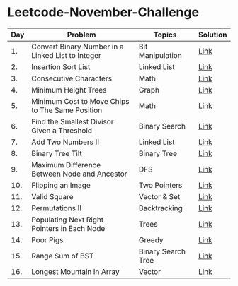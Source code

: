 # Leetcode-November-Challenge
<!-- Tables -->
|Day| Problem     |Topics   |Solution|
|---|-------------|---------|--------|
|1.|Convert Binary Number in a Linked List to Integer|Bit Manipulation|[Link](https://leetcode.com/explore/featured/card/november-leetcoding-challenge/564/week-1-november-1st-november-7th/3516/)|
|2.|Insertion Sort List|Linked List|[Link](https://leetcode.com/explore/challenge/card/november-leetcoding-challenge/564/week-1-november-1st-november-7th/3517/)|
|3.|Consecutive Characters|Math|[Link](https://leetcode.com/explore/challenge/card/november-leetcoding-challenge/564/week-1-november-1st-november-7th/3518/)|
|4.|Minimum Height Trees|Graph|[Link](https://leetcode.com/explore/challenge/card/november-leetcoding-challenge/564/week-1-november-1st-november-7th/3519/)|
|5.|Minimum Cost to Move Chips to The Same Position|Math|[Link](https://leetcode.com/explore/challenge/card/november-leetcoding-challenge/564/week-1-november-1st-november-7th/3520/)|
|6.|Find the Smallest Divisor Given a Threshold|Binary Search|[Link](https://leetcode.com/explore/challenge/card/november-leetcoding-challenge/564/week-1-november-1st-november-7th/3521/)|
|7.|Add Two Numbers II|Linked List|[Link](https://leetcode.com/explore/challenge/card/november-leetcoding-challenge/564/week-1-november-1st-november-7th/3522/)|
|8.|Binary Tree Tilt|Binary Tree|[Link](https://leetcode.com/explore/challenge/card/november-leetcoding-challenge/565/week-2-november-8th-november-14th/3524/)|
|9.|Maximum Difference Between Node and Ancestor|DFS|[Link](https://leetcode.com/explore/challenge/card/november-leetcoding-challenge/565/week-2-november-8th-november-14th/3525/)|
|10.|Flipping an Image|Two Pointers|[Link](https://leetcode.com/explore/challenge/card/november-leetcoding-challenge/565/week-2-november-8th-november-14th/3526/)|
|11.|Valid Square|Vector & Set|[Link](https://leetcode.com/explore/challenge/card/november-leetcoding-challenge/565/week-2-november-8th-november-14th/3527/)|
|12.|Permutations II|Backtracking|[Link](https://leetcode.com/explore/challenge/card/november-leetcoding-challenge/565/week-2-november-8th-november-14th/3528/)|
|13.|Populating Next Right Pointers in Each Node|Trees|[Link](https://leetcode.com/explore/challenge/card/november-leetcoding-challenge/565/week-2-november-8th-november-14th/3529/)|
|14.|Poor Pigs|Greedy|[Link](https://leetcode.com/explore/challenge/card/november-leetcoding-challenge/565/week-2-november-8th-november-14th/3530/)|
|15.|Range Sum of BST|Binary Search Tree|[Link](https://leetcode.com/explore/challenge/card/november-leetcoding-challenge/566/week-3-november-15th-november-21st/3532/)|
|16.|Longest Mountain in Array|Vector|[Link](https://leetcode.com/explore/challenge/card/november-leetcoding-challenge/566/week-3-november-15th-november-21st/3533/)|
